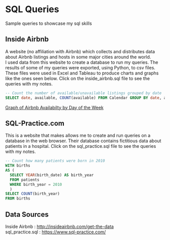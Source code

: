# SQL Queries
Sample queries to showcase my sql skills

## Inside Airbnb
A website (no affiliation with Airbnb) which collects and distributes data about Airbnb listings and hosts in some major cities around the world.<br/>
I used data from this website to create a database to run my queries. The results of some of my queries were exported, using Python, to csv files. These files were used in Excel and Tableau to produce charts and graphs like the ones seen below. Click on the inside_airbnb.sql file to see the queries with my notes.

```sql
-- Count the number of available/unavailable listings grouped by date
SELECT date, available, COUNT(available) FROM Calendar GROUP BY date, available ORDER BY date
```

[Graph of Airbnb Availabilty by Day of the Week](images/Airbnb_Availability_by_Day_of_the_Week.png)

## SQL-Practice.com
This is a website that makes allows me to create and run queries on a database in the web browser. Their database contains fictitious data about patients in a hospital. Click on the sql_practice.sql file to see the queries with my notes.

```sql
-- Count how many patients were born in 2010
WITH births
AS (
  SELECT YEAR(birth_date) AS birth_year
  FROM patients
  WHERE birth_year = 2010
  )
SELECT COUNT(birth_year)
FROM births
```

## Data Sources
Inside Airbnb : http://insideairbnb.com/get-the-data <br/>
sql_practice.sql : https://www.sql-practice.com/
